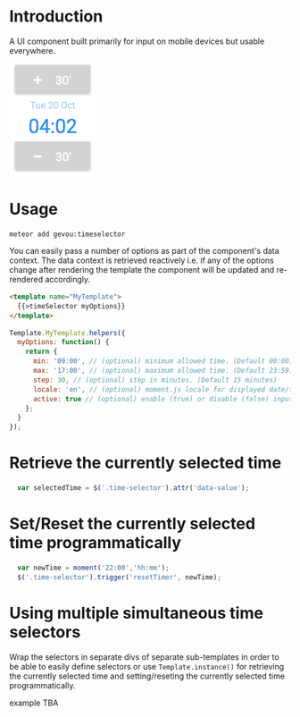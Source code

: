 
# Introduction

A UI component built primarily for input on mobile devices but usable everywhere.

![time selector screenshot](screenshot.png "time selector screenshot")

# Usage

```
meteor add gevou:timeselector
```

You can easily pass a number of options as part of the component's data context. The data context is retrieved reactively i.e. if any of the options change after rendering the template the component will be updated and re-rendered accordingly.  

```html
<template name="MyTemplate">
  {{>timeSelector myOptions}}
</template>
```

```js
Template.MyTemplate.helpers({
  myOptions: function() {
    return {
      min: '09:00', // (optional) minimum allowed time. (Default 00:00)
      max: '17:00', // (optional) maximum allowed time. (Default 23:59)
      step: 30, // (optional) step in minutes. (Default 15 minutes)
      locale: 'en', // (optional) moment.js locale for displayed date/time (Default 'en')
      active: true // (optional) enable (true) or disable (false) input (Default 'true') 
    };
  }
});
```

# Retrieve the currently selected time

```js
  var selectedTime = $('.time-selector').attr('data-value');
```

# Set/Reset the currently selected time programmatically 

```js
  var newTime = moment('22:00','hh:mm');
  $('.time-selector').trigger('resetTimer', newTime);
```

# Using multiple simultaneous time selectors

Wrap the selectors in separate divs of separate sub-templates in order to be able to easily define selectors or use `Template.instance()` for retrieving the currently selected time and setting/reseting the currently selected time programmatically.

example TBA